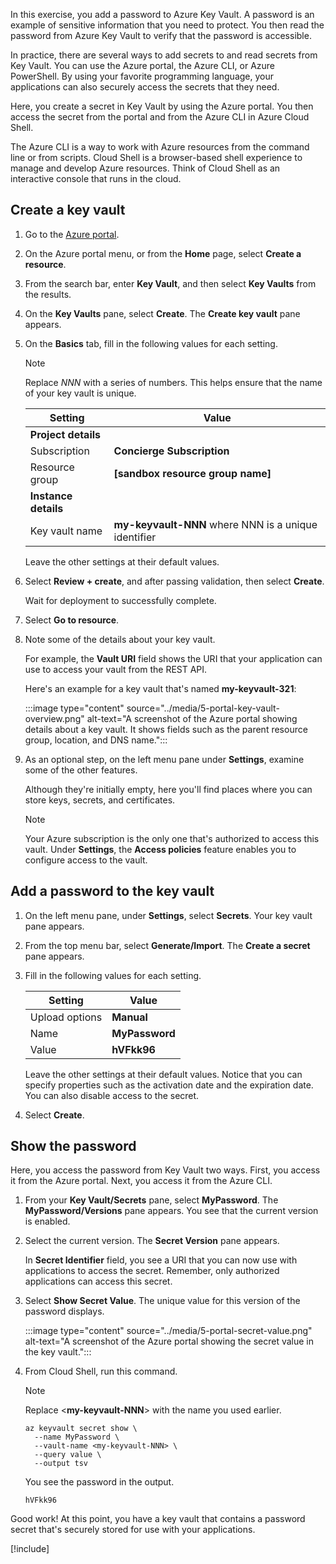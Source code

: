 In this exercise, you add a password to Azure Key Vault. A password is an example of sensitive information that you need to protect. You then read the password from Azure Key Vault to verify that the password is accessible.

In practice, there are several ways to add secrets to and read secrets from Key Vault. You can use the Azure portal, the Azure CLI, or Azure PowerShell. By using your favorite programming language, your applications can also securely access the secrets that they need.

Here, you create a secret in Key Vault by using the Azure portal. You then access the secret from the portal and from the Azure CLI in Azure Cloud Shell.

The Azure CLI is a way to work with Azure resources from the command line or from scripts. Cloud Shell is a browser-based shell experience to manage and develop Azure resources. Think of Cloud Shell as an interactive console that runs in the cloud.

## Create a key vault

1. Go to the [Azure portal](https://portal.azure.com/learn.docs.microsoft.com?azure-portal=true).

1. On the Azure portal menu, or from the **Home** page, select **Create a resource**.

1. From the search bar, enter **Key Vault**, and then select **Key Vaults** from the results.

1. On the **Key Vaults** pane, select **Create**. The **Create key vault** pane appears.

1. On the **Basics** tab, fill in the following values for each setting.

    > [!NOTE]
    > Replace *NNN* with a series of numbers. This helps ensure that the name of your key vault is unique.

    | Setting | Value |
    | --- | --- |
     **Project details** |
    | Subscription | **Concierge Subscription** |
    | Resource group | **<rgn>[sandbox resource group name]</rgn>** |
    | **Instance details** |
    | Key vault name | **my-keyvault-NNN** where NNN is a unique identifier|

    Leave the other settings at their default values.

1. Select **Review + create**, and after passing validation, then select **Create**.

    Wait for deployment to successfully complete.

1. Select **Go to resource**.

1. Note some of the details about your key vault.

    For example, the **Vault URI** field shows the URI that your application can use to access your vault from the REST API.

    Here's an example for a key vault that's named **my-keyvault-321**:

    :::image type="content" source="../media/5-portal-key-vault-overview.png" alt-text="A screenshot of the Azure portal showing details about a key vault. It shows fields such as the parent resource group, location, and DNS name.":::

1. As an optional step, on the left menu pane under **Settings**, examine some of the other features.

    Although they're initially empty, here you'll find places where you can store keys, secrets, and certificates.

    > [!NOTE]
    > Your Azure subscription is the only one that's authorized to access this vault. Under **Settings**, the **Access policies** feature enables you to configure access to the vault.

## Add a password to the key vault

1. On the left menu pane, under **Settings**, select **Secrets**. Your key vault pane appears.

1. From the top menu bar, select **Generate/Import**. The **Create a secret** pane appears.

1. Fill in the following values for each setting.

    | Setting | Value |
    | --- | --- |
    | Upload options | **Manual** |
    | Name | **MyPassword** |
    | Value | **hVFkk96** |

    Leave the other settings at their default values. Notice that you can specify properties such as the activation date and the expiration date. You can also disable access to the secret.

1. Select **Create**.

## Show the password

Here, you access the password from Key Vault two ways. First, you access it from the Azure portal. Next, you access it from the Azure CLI.

1. From your **Key Vault/Secrets** pane, select **MyPassword**. The **MyPassword/Versions** pane appears. You see that the current version is enabled.

1. Select the current version. The **Secret Version** pane appears.

    In **Secret Identifier** field, you see a URI that you can now use with applications to access the secret. Remember, only authorized applications can access this secret.

1. Select **Show Secret Value**. The unique value for this version of the password displays.

    :::image type="content" source="../media/5-portal-secret-value.png" alt-text="A screenshot of the Azure portal showing the secret value in the key vault.":::

1. From Cloud Shell, run this command.

    > [!NOTE]
    > Replace <**my-keyvault-NNN**> with the name you used earlier.

    ```azurecli
    az keyvault secret show \
      --name MyPassword \
      --vault-name <my-keyvault-NNN> \
      --query value \
      --output tsv
    ```

    You see the password in the output.

    ```output
    hVFkk96
    ```

Good work! At this point, you have a key vault that contains a password secret that's securely stored for use with your applications.

[!include[](../../../includes/azure-sandbox-cleanup.md)]
